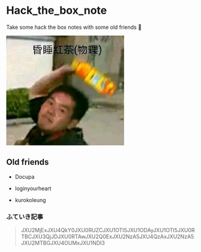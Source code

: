 # Hack_the_box_note
Take some hack the box notes with some old friends 👀

![](./image/1.jpg)


## Old friends

+ Docupa

+ loginyourheart

+ kurokoleung

### ふていき記事

> JXU2MjExJXU4QkY0JXU0RUZCJXU1OTI5JXU1ODAyJXU1OTI5JXU0RTBCJXU3QjJDJXU0RTAwJXU2Q0ExJXU2NzA5JXU4QzAxJXU2NzA5JXU2MTBGJXU4OUMxJXU1NDI3